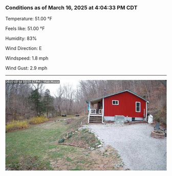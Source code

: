 ### Conditions as of March 16, 2025 at 4:04:33 PM CDT 

Temperature: 51.00 &deg;F

Feels like: 51.00 &deg;F

Humidity: 83%

Wind Direction: E

Windspeed: 1.8 mph

Wind Gust: 2.9 mph

---

<img src="./images/latest.jpeg"/>

